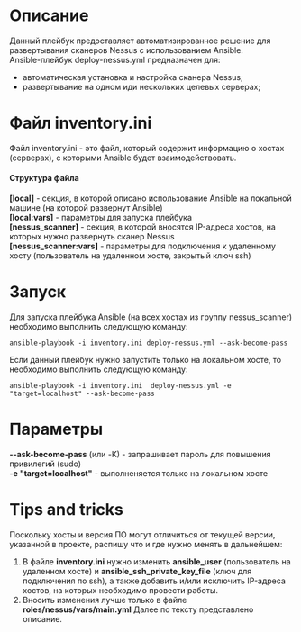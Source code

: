 # Описание
Данный плейбук предоставляет автоматизированное решение для развертывания сканеров Nessus с использованием Ansible.  
Ansible-плейбук deploy-nessus.yml предназначен для:  
- автоматическая установка и настройка сканера Nessus;
- развертывание на одном иди нескольких целевых серверах;  

# Файл inventory.ini  
Файл inventory.ini - это файл, который содержит информацию о хостах (серверах), с которыми Ansible будет взаимодействовать.  

#### Структура файла  
**[local]** - секция, в которой описано использование Ansible на локальной машине (на которой развернут Ansible)  
**[local:vars]** - параметры для запуска плейбука  
**[nessus_scanner]** - секция, в которой вносятся IP-адреса хостов, на которых нужно развернуть сканер Nessus  
**[nessus_scanner:vars]** - параметры для подключения к удаленному хосту (пользователь на удаленном хосте, закрытый ключ ssh)  
  
# Запуск  
Для запуска плейбука Ansible (на всех хостах из группу nessus_scanner) необходимо выполнить следующую команду:  
```
ansible-playbook -i inventory.ini deploy-nessus.yml --ask-become-pass
```   
Если данный плейбук нужно запустить только на локальном хосте, то необходимо выполнить следующую команду:  
```
ansible-playbook -i inventory.ini  deploy-nessus.yml -e "target=localhost" --ask-become-pass
```  

# Параметры  
**--ask-become-pass** (или -K) - запрашивает пароль для повышения привилегий (sudo)  
**-e "target=localhost"** - выполненяется только на локальном хосте   

# Tips and tricks  
Поскольку хосты и версия ПО могут отличиться от текущей версии, указанной в проекте, распишу что и где нужно менять в дальнейшем:  
1. В файле **inventory.ini** нужно изменить **ansible_user** (пользователь на удаленном хосте) и **ansible_ssh_private_key_file** (ключ для подключения по ssh), а также добавить и/или исключить IP-адреса хостов, на которых необходимо провести работы.  
2. Вносить изменения лучше только в файле **roles/nessus/vars/main.yml** Далее по тексту представлено описание.
